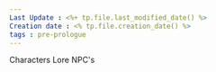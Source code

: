```yaml
---
Last Update : <%+ tp.file.last_modified_date() %>
Creation date : <% tp.file.creation_date() %>
tags : pre-prologue
---
```


Characters
Lore
NPC's
